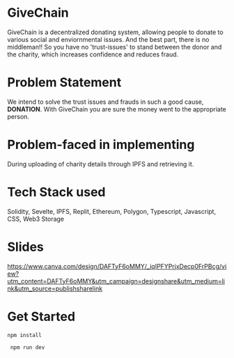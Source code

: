 # GiveChain

GiveChain is a decentralized donating system, allowing people to donate to various social and enviornmental issues. And the best part, there is no middleman!! So you have no 'trust-issues' to stand between the donor and the charity, which increases confidence and reduces fraud.

# Problem Statement

We intend to solve the trust issues and frauds in such a good cause, **DONATION**. With GiveChain you are sure the money went to the appropriate person.

# Problem-faced in implementing

During uploading of charity details through IPFS and retrieving it.

# Tech Stack used

Solidity, Sevelte, IPFS, Replit, Ethereum, Polygon, Typescript, Javascript, CSS, Web3 Storage

# Slides

https://www.canva.com/design/DAFTyF6oMMY/_iqIPFYPrjxDecp0FrPBcg/view?utm_content=DAFTyF6oMMY&utm_campaign=designshare&utm_medium=link&utm_source=publishsharelink

# Get Started

`npm install`

` npm run dev`
